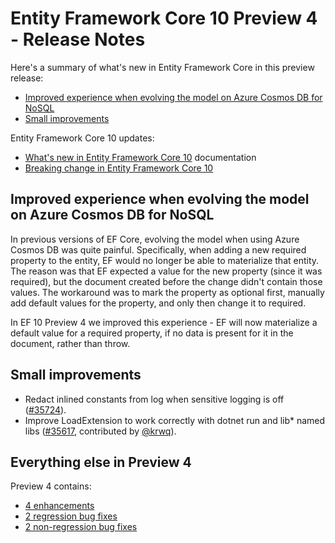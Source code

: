 # Entity Framework Core 10 Preview 4 - Release Notes

Here's a summary of what's new in Entity Framework Core in this preview release:

- [Improved experience when evolving the model on Azure Cosmos DB for NoSQL](#improved-experience-when-evolving-the-model-on-azure-cosmos-db-for-nosql)
- [Small improvements](#small-improvements)

Entity Framework Core 10 updates:

- [What's new in Entity Framework Core 10](https://learn.microsoft.com/ef/core/what-is-new/ef-core-10.0/whatsnew) documentation
- [Breaking change in Entity Framework Core 10](https://learn.microsoft.com/ef/core/what-is-new/ef-core-10.0/breaking-changes)

## Improved experience when evolving the model on Azure Cosmos DB for NoSQL

In previous versions of EF Core, evolving the model when using Azure Cosmos DB was quite painful. Specifically, when adding a new required property to the entity, EF would no longer be able to materialize that entity. The reason was that EF expected a value for the new property (since it was required), but the document created before the change didn't contain those values. The workaround was to mark the property as optional first, manually add default values for the property, and only then change it to required.

In EF 10 Preview 4 we improved this experience - EF will now materialize a default value for a required property, if no data is present for it in the document, rather than throw.

## Small improvements

- Redact inlined constants from log when sensitive logging is off ([#35724](https://github.com/dotnet/efcore/pull/35724)).
- Improve LoadExtension to work correctly with dotnet run and lib* named libs ([#35617](https://github.com/dotnet/efcore/pull/35617), contributed by [@krwq](https://github.com/krwq)).

## Everything else in Preview 4

Preview 4 contains:

- [4 enhancements](https://github.com/dotnet/efcore/issues?q=is%3Aissue%20is%3Aclosed%20label%3Apreview-3%20(milestone%3A9.0.5%20OR%20milestone%3A10.0.0)%20label%3Atype-enhancement)
- [2 regression bug fixes](https://github.com/dotnet/efcore/issues?q=is%3Aissue%20is%3Aclosed%20label%3Apreview-3%20(milestone%3A9.0.5%20OR%20milestone%3A10.0.0)%20label%3Atype-bug%20label%3Aregression)
- [2 non-regression bug fixes](https://github.com/dotnet/efcore/issues?q=is%3Aissue%20is%3Aclosed%20label%3Apreview-3%20(milestone%3A10.0.0)%20label%3Atype-bug%20-label%3Aregression)
